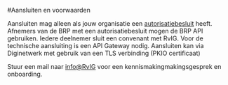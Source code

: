 #Aansluiten en voorwaarden

Aansluiten mag alleen als jouw organisatie een [autorisatiebesluit](https://publicaties.rvig.nl/Besluiten_en_modelautorisaties/Besluiten/BRP_besluiten) heeft. Afnemers van de BRP met een autorisatiebesluit mogen de BRP API gebruiken. Iedere deelnemer sluit een convenant met RvIG. Voor de technische aansluiting is een API Gateway nodig. Aansluiten kan via Diginetwerk met gebruik van een TLS verbinding (PKIO certificaat) 

Stuur een mail naar [info@RvIG](mailto:info@rvig) voor een kennismakingmakingsgesprek en onboarding. 
